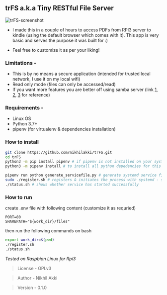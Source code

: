 ## trFS a.k.a Tiny RESTful File Server

![trFS-screenshot](https://user-images.githubusercontent.com/17634231/114540004-ad24b180-9c72-11eb-9c46-b402df73791b.png)

* I made this in a couple of hours to access PDFs from RPI3 server to kindle (using the default browser which comes with it).
This app is very basic and serves the purpose it was built for :)

* Feel free to customize it as per your liking! 

### Limitations -

- This is by no means a secure application (intended for trusted local network, I use it on my local wifi)
- Read only mode (files can only be accessed/read)
- If you want more features you are better off using samba server (link [1](https://magpi.raspberrypi.org/articles/samba-file-server), [2](https://ubuntu.com/tutorials/install-and-configure-samba#1-overview), [3](http://www.linuxandubuntu.com/home/what-is-samba-server-and-how-to-setup-samba-server-in-ubuntu-linux) for reference)


### Requirements -

- Linux OS
- Python 3.7+
- pipenv (for virtualenv & dependencies installation)

### How to install

```bash
git clone https://github.com/nikhilakki/trFS.git
cd trFS
python3 -m pip install pipenv # if pipenv is not installed on your system
python3 -m pipenv install # to install all python depedencies for this app

pipenv run python generate_servicefile.py # generate systemd service file
sudo ./register.sh # registers & initiates the process with systemd - sudo will be required, please check the script before running
./status.sh # shows whether service has started successfully 
```

### How to run

create .env file with following content (customize it as requried)
```
PORT=80
SHAREPATH="${work_dir}/files"
```
then run the following commands on bash

```bash
export work_dir=$(pwd)
./register.sh
./status.sh
```

*Tested on Raspbian Linux for Rpi3*

> License - GPLv3

> Author - Nikhil Akki

> Version - 0.1.0